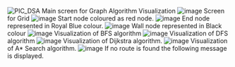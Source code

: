 ![PIC_DSA](https://user-images.githubusercontent.com/64634411/130276640-9b7397df-a2ef-417c-8648-64ebfac61d6e.png)
Main screen for Graph Algorithm Visualization
![image](https://user-images.githubusercontent.com/64634411/130276691-89c96bab-2dbc-45bb-af36-9b6da6d643e1.png)
Screen for Grid
![image](https://user-images.githubusercontent.com/64634411/130276723-8771f2c9-172f-4046-8834-d259058e32de.png)
Start node coloured as red node.
![image](https://user-images.githubusercontent.com/64634411/130276741-400048e7-ac05-438c-99bf-3901019f9329.png)
End node represented in Royal Blue colour.
![image](https://user-images.githubusercontent.com/64634411/130276795-fb81048c-2790-44fc-91b5-80388c6460b0.png)
Wall node represented in Black colour
![image](https://user-images.githubusercontent.com/64634411/130276821-134fbbf5-9d0b-4151-89ad-bb0fb8ca985f.png)
Visualization of BFS algorithm
![image](https://user-images.githubusercontent.com/64634411/130276858-859656bb-012b-461e-93ec-43568481da85.png)
Visualization of DFS algorithm
![image](https://user-images.githubusercontent.com/64634411/130276900-fa8e2017-1ebd-4241-a4b4-d6dfa191ecbc.png)
Visualization of Dijkstra algorithm.
![image](https://user-images.githubusercontent.com/64634411/130276938-b4b78e8c-87a7-41f8-8926-9f267b6f5357.png)
Visualization of A* Search algorithm.
![image](https://user-images.githubusercontent.com/64634411/130276958-fda9fc92-0b4a-4388-aaac-0659b1ab6748.png)
If no route is found the following message is displayed.
